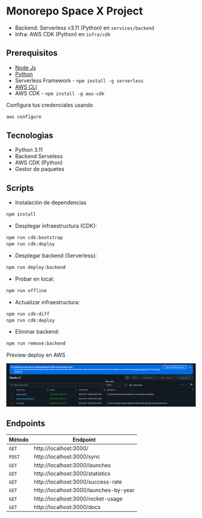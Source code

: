 # Monorepo Space X Project

- Backend: Serverless v3.11 (Python) en `services/backend`
- Infra: AWS CDK (Python) en `infra/cdk`

## Prerequisitos

- [Node Js](https://nodejs.org/es)
- [Python](https://www.python.org/)
- Serverless Framework - `npm install -g serverless`
- [AWS CLI](https://aws.amazon.com/cli/)
- AWS CDK - `npm install -g aws-cdk`

Configura tus credenciales usando

```bash
aws configure
```

## Tecnologìas
- Python 3.11
- Backend Serveless
- AWS CDK (Python)
- Gestor de paquetes

## Scripts

- Instalaciòn de dependencias
```bash
npm install
```

- Desplegar infraestructura (CDK):
```bash
npm run cdk:bootstrap
npm run cdk:deploy
```

- Desplegar backend (Serverless):
```bash
npm run deploy:backend
```

- Probar en local:
```bash
npm run offline
```

- Actualizar infraestructura:
```bash
npm run cdk:diff
npm run cdk:deploy
```

- Eliminar backend:
```bash
npm run remove:backend
```

Preview deploy en AWS

![Image deploy](./docs/images/cloudformation.png)

## Endpoints

| Método | Endpoint                              | 
|--------|---------------------------------------|
|`GET`  | http://localhost:3000/                                        
|`POST` | http://localhost:3000/sync
|`GET`  | http://localhost:3000/launches
|`GET`  | http://localhost:3000/statistics
|`GET`  | http://localhost:3000/success-rate
|`GET`  | http://localhost:3000/launches-by-year
|`GET`  | http://localhost:3000/rocket-usage                                         
|`GET`  | http://localhost:3000/docs